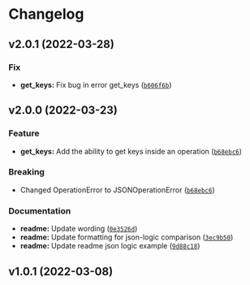 # Changelog

<!--next-version-placeholder-->

## v2.0.1 (2022-03-28)
### Fix
* **get_keys:** Fix bug in error get_keys ([`b606f6b`](https://github.com/cedar-team/json-operations/commit/b606f6ba2781a3f43dd0bae4d255de77059b72b7))

## v2.0.0 (2022-03-23)
### Feature
* **get_keys:** Add the ability to get keys inside an operation ([`b68ebc6`](https://github.com/cedar-team/json-operations/commit/b68ebc65480a8016f61441840eb7ae8214a61cf5))

### Breaking
* Changed OperationError to JSONOperationError  ([`b68ebc6`](https://github.com/cedar-team/json-operations/commit/b68ebc65480a8016f61441840eb7ae8214a61cf5))

### Documentation
* **readme:** Update wording ([`0e3526d`](https://github.com/cedar-team/json-operations/commit/0e3526db047153b760248f8b8ab7b972ef33d9f4))
* **readme:** Update formatting for json-logic comparison ([`3ec9b50`](https://github.com/cedar-team/json-operations/commit/3ec9b5076dddb80cab44d36674eadd361b87d871))
* **readme:** Update readme json logic example ([`9d88c18`](https://github.com/cedar-team/json-operations/commit/9d88c18e2f237fea07a13707c410e9af1f6695da))

## v1.0.1 (2022-03-08)

